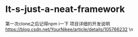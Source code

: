 # It-s-just-a-neat-framework
第一次clone之后记得npm i一下
项目详细的开发说明
https://blog.csdn.net/YourNikee/article/details/105766232
\n
